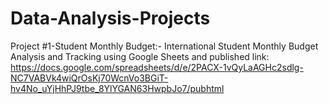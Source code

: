 # Data-Analysis-Projects
Project #1-Student Monthly Budget:- International Student Monthly Budget Analysis and Tracking using Google Sheets and 
published link: https://docs.google.com/spreadsheets/d/e/2PACX-1vQyLaAGHc2sdlg-NC7VABVk4wiQrOsKj70WcnVo3BGiT-hv4No_uYjHhPJ9tbe_8YlYGAN63HwpbJo7/pubhtml
